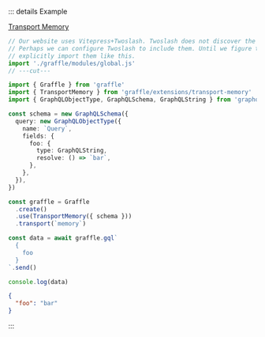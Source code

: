::: details Example

<div class="ExampleSnippet">
<a href="../../examples/other/transport-memory">Transport Memory</a>

<!-- dprint-ignore-start -->
```ts twoslash
// Our website uses Vitepress+Twoslash. Twoslash does not discover the generated Graffle modules.
// Perhaps we can configure Twoslash to include them. Until we figure that out, we have to
// explicitly import them like this.
import './graffle/modules/global.js'
// ---cut---

import { Graffle } from 'graffle'
import { TransportMemory } from 'graffle/extensions/transport-memory'
import { GraphQLObjectType, GraphQLSchema, GraphQLString } from 'graphql'

const schema = new GraphQLSchema({
  query: new GraphQLObjectType({
    name: `Query`,
    fields: {
      foo: {
        type: GraphQLString,
        resolve: () => `bar`,
      },
    },
  }),
})

const graffle = Graffle
  .create()
  .use(TransportMemory({ schema }))
  .transport(`memory`)

const data = await graffle.gql`
  {
    foo
  }
`.send()

console.log(data)
```
<!-- dprint-ignore-end -->

<!-- dprint-ignore-start -->
```json
{
  "foo": "bar"
}
```
<!-- dprint-ignore-end -->

</div>
:::
